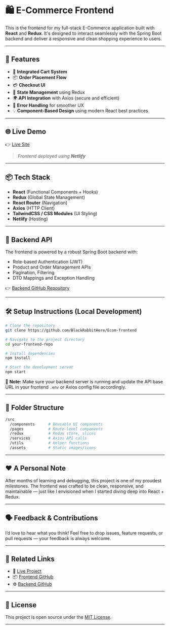 # 🛍️ E-Commerce Frontend

This is the frontend for my full-stack E-Commerce application built with **React** and **Redux**. It's designed to interact seamlessly with the Spring Boot backend and deliver a responsive and clean shopping experience to users.

---

## 🚀 Features

- 🧾 **Integrated Cart System**
- 📦 **Order Placement Flow**
- 💳 **Checkout UI**
- 🔄 **State Management** using Redux
- 🌍 **API Integration** with Axios (secure and efficient)
- 🧠 **Error Handling** for smoother UX
- 💡 **Component-Based Design** using modern React best practices

---

## 🌐 Live Demo

👉 [Live Site](https://ecom-by-blackrabbit.netlify.app/)

> _Frontend deployed using **Netlify**_

---

## 📦 Tech Stack

- **React** (Functional Components + Hooks)
- **Redux** (Global State Management)
- **React Router** (Navigation)
- **Axios** (HTTP Client)
- **TailwindCSS / CSS Modules** (UI Styling)
- **Netlify** (Hosting)

---

## 🔗 Backend API

The frontend is powered by a robust Spring Boot backend with:

- Role-based Authentication (JWT)
- Product and Order Management APIs
- Pagination, Filtering
- DTO Mappings and Exception Handling

👉 [Backend GitHub Repository](https://github.com/BlackRabbitHere/EcommerceWebsite)

---

## 🛠️ Setup Instructions (Local Development)

```bash
# Clone the repository
git clone https://github.com/BlackRabbitHere/Ecom-frontend

# Navigate to the project directory
cd your-frontend-repo

# Install dependencies
npm install

# Start the development server
npm start
````

🔧 **Note:** Make sure your backend server is running and update the API base URL in your frontend `.env` or Axios config file accordingly.

---

## 📂 Folder Structure

```bash
/src
  /components      # Reusable UI components
  /pages           # Route-level components
  /redux           # Redux store, slices
  /services        # Axios API calls
  /utils           # Helper functions
  /assets          # Static images/icons
```

---

## ❤️ A Personal Note

After months of learning and debugging, this project is one of my proudest milestones. The frontend was crafted to be clean, responsive, and maintainable — just like I envisioned when I started diving deep into React + Redux.

---

## 🗣️ Feedback & Contributions

I’d love to hear what you think! Feel free to drop issues, feature requests, or pull requests — your feedback is always welcome.

---

## 📎 Related Links

* 🔗 [Live Project](https://ecom-by-blackrabbit.netlify.app/)
* 📦 [Frontend GitHub](https://github.com/BlackRabbitHere/Ecom-frontend)
* ⚙️ [Backend GitHub](https://github.com/BlackRabbitHere/EcommerceWebsite)

---

## 📃 License

This project is open source under the [MIT License](LICENSE).


---
